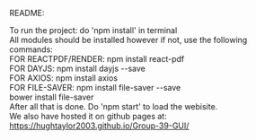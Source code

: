 README:

To run the project: do 'npm install' in terminal<br/>
All modules should be installed however if not, use the following commands:<br/>
FOR REACTPDF/RENDER: npm install react-pdf<br/> 
FOR DAYJS: npm install dayjs --save <br/> 
FOR AXIOS: npm install axios <br/> 
FOR FILE-SAVER: npm install file-saver --save <br/> 
                     bower install file-saver<br/>
After all that is done. Do 'npm start' to load the webisite.<br/>
We also have hosted it on github pages at: https://hughtaylor2003.github.io/Group-39-GUI/
